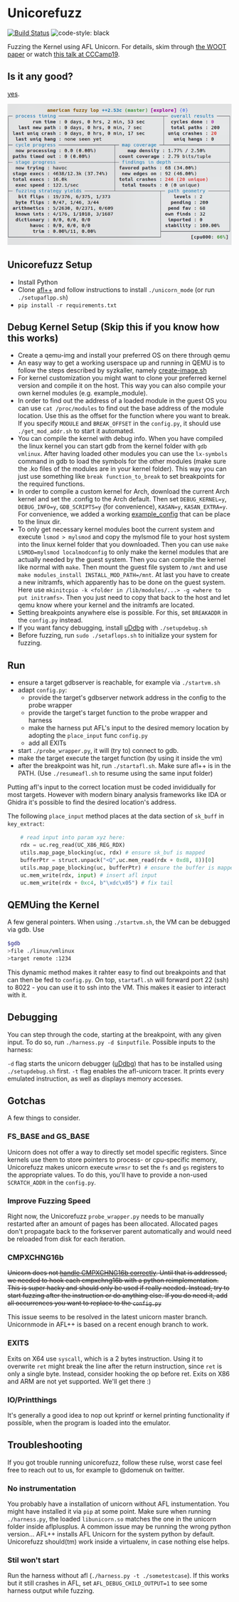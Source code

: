 # Unicorefuzz

[![Build Status](https://travis-ci.com/fgsect/unicorefuzz.svg?branch=master)](https://travis-ci.com/fgsect/unicorefuzz)
![code-style: black](https://img.shields.io/badge/code%20style-black-000000.svg)


Fuzzing the Kernel using AFL Unicorn.
For details, skim through [the WOOT paper](https://www.usenix.org/system/files/woot19-paper_maier.pdf) or watch [this talk at CCCamp19](https://media.ccc.de/v/thms-32--emulate-fuzz-break-kernels).

## Is it any good?

[yes](https://news.ycombinator.com/item?id=3067434).

![AFL Screenshot](unicorefuzzing.png)

## Unicorefuzz Setup
* Install Python
* Clone [afl++](https://github.com/vanhauser-thc/AFLplusplus) and follow instructions to install `./unicorn_mode` (or run `./setupaflpp.sh`)
* `pip install -r requirements.txt`

## Debug Kernel Setup (Skip this if you know how this works)

* Create a qemu-img and install your preferred OS on there through qemu
* An easy way to get a working userspace up and running in QEMU is to follow the steps described by syzkaller, namely [create-image.sh](https://github.com/google/syzkaller/blob/90c8f82ae8f12735e0e06d422dfea80758aaf0a5/tools/create-image.sh) 
* For kernel customization you might want to clone your preferred kernel version and compile it on the host. This way you can also compile your own kernel modules (e.g. example_module).
* In order to find out the address of a loaded module in the guest OS you can use `cat /proc/modules` to find out the base address of the module location. Use this as the offset for the function where you want to break. If you specify `MODULE` and `BREAK_OFFSET` in the `config.py`, it should use `./get_mod_addr.sh` to start it automated.
* You can compile the kernel with debug info. When you have compiled the linux kernel you can start gdb from the kernel folder with `gdb vmlinux`. After having loaded other modules you can use the `lx-symbols` command in gdb to load the symbols for the other modules (make sure the .ko files of the modules are in your kernel folder). This way you can just use something like `break function_to_break` to set breakpoints for the required functions.
* In order to compile a custom kernel for Arch, download the current Arch kernel and set the .config to the Arch default. Then set `DEBUG_KERNEL=y`, `DEBUG_INFO=y`, `GDB_SCRIPTS=y` (for convenience), `KASAN=y`, `KASAN_EXTRA=y`. For convenience, we added a working [example_config](example_module/example_config) that can be place to the linux dir.
* To only get necessary kernel modules boot the current system and execute `lsmod > mylsmod` and copy the mylsmod file to your host system into the linux kernel folder that you downloaded. Then you can use `make LSMOD=mylsmod localmodconfig` to only make the kernel modules that are actually needed by the guest system. Then you can compile the kernel like normal with `make`. Then mount the guest file system to `/mnt` and use `make modules_install INSTALL_MOD_PATH=/mnt`. At last you have to create a new initramfs, which apparently has to be done on the guest system. Here use `mkinitcpio -k <folder in /lib/modules/...> -g <where to put initramfs>`. Then you just need to copy that back to the host and let qemu know where your kernel and the initramfs are located.
* Setting breakpoints anywhere else is possible. For this, set `BREAKADDR` in the `config.py` instead.
* If you want fancy debugging, install [uDdbg](https://github.com/iGio90/uDdbg) with `./setupdebug.sh`
* Before fuzzing, run `sudo ./setaflops.sh` to initialize your system for fuzzing.

## Run

- ensure a target gdbserver is reachable, for example via `./startvm.sh`
- adapt `config.py`:
    - provide the target's gdbserver network address in the config to the probe wrapper
    - provide the target's target function to the probe wrapper and harness
    - make the harness put AFL's input to the desired memory location by adopting the `place_input` func `config.py`
    - add all EXITs
- start `./probe_wrapper.py`, it will (try to) connect to gdb.
- make the target execute the target function (by using it inside the vm)
- after the breakpoint was hit, run `./startafl.sh`. Make sure afl++ is in the PATH. (Use `./resumeafl.sh` to resume using the same input folder)

Putting afl's input to the correct location must be coded invididually for most targets.
However with modern binary analysis frameworks like IDA or Ghidra it's possible to find the desired location's address.

The following `place_input` method places at the data section of `sk_buff` in `key_extract`:

```python
    # read input into param xyz here:
    rdx = uc.reg_read(UC_X86_REG_RDX)
    utils.map_page_blocking(uc, rdx) # ensure sk_buf is mapped
    bufferPtr = struct.unpack("<Q",uc.mem_read(rdx + 0xd8, 8))[0]
    utils.map_page_blocking(uc, bufferPtr) # ensure the buffer is mapped
    uc.mem_write(rdx, input) # insert afl input
    uc.mem_write(rdx + 0xc4, b"\xdc\x05") # fix tail
```

## QEMUing the Kernel
A few general pointers.
When using `./startvm.sh`, the VM can be debugged via gdb.
Use
```bash
$gdb
>file ./linux/vmlinux
>target remote :1234
```
This dynamic method makes it rahter easy to find out breakpoints and that can then be fed to `config.py`.
On top, `startafl.sh` will forward port 22 (ssh) to 8022 - you can use it to ssh into the VM.
This makes it easier to interact with it.

## Debugging
You can step through the code, starting at the breakpoint, with any given input.
To do so, run `./harness.py -d $inputfile`.
Possible inputs to the harness:

`-d` flag starts the unicorn debugger ([uDdbg](https://github.com/iGio90/uDdbg)) that has to be installed using `./setupdebug.sh` first.
`-t` flag enables the afl-unicorn tracer. It prints every emulated instruction, as well as displays memory accesses.

## Gotchas
A few things to consider.

### FS\_BASE and GS\_BASE

Unicorn does not offer a way to directly set model specific registers. Since kernels use them to store pointers to process- or cpu-specific memory, Unicorefuzz makes unicorn execute `wrmsr` to set the `fs` and `gs` registers to the appropriate values.
To do this, you'll have to provide a non-used `SCRATCH_ADDR` in the `config.py`.

### Improve Fuzzing Speed

Right now, the Unicorefuzz `probe_wrapper.py` needs to be manually restarted after an amount of pages has been allocated. Allocated pages don't propagate back to the forkserver parent automatically and would need be reloaded from disk for each iteration.

### CMPXCHNG16b
~~Unicorn does not [handle CMPXCHNG16b correctly](https://github.com/unicorn-engine/unicorn/issues/1095).
Until that is addressed, we needed to hook each cmpxchng16b with a python reimplementation.
This is super hacky and should only be used if really needed.
Instead, try to start fuzzing after the instruction or do anything else.
If you do need it, add all occurrences you want to replace to the `config.py`~~

This issue seems to be resolved in the latest unicorn master branch. Unicornmode in AFL++ is based on a recent enough branch to work.

### EXITS
Exits on X64 use `syscall`, which is a 2 bytes instruction.
Using it to overwrite `ret` might break the line after the return instruction, since `ret` is only a single byte.
Instead, consider hooking the op before ret.
Exits on X86 and ARM are not yet supported. We'll get there :)

### IO/Printthings
It's generally a good idea to nop out kprintf or kernel printing functionality if possible, when the program is loaded into the emulator.

## Troubleshooting

If you got trouble running unicorefuzz, follow these rulse, worst case feel free to reach out to us, for example to @domenuk on twitter.

### No instrumentation

You probably have a installation of unicorn without AFL instumentation. You might have installed it via `pip` at some point.
Make sure when running `./harness.py`, the loaded `libunicorn.so` matches the one in the unicorn folder inside aflplusplus.
A common issue may be running the wrong python version... AFL++ installs AFL Unicorn for the system python by default.
Unicorefuzz should(tm) work inside a virtualenv, in case nothing else helps.

### Stil won't start

Run the harness without afl (`./harness.py -t ./sometestcase`).
If this works but it still crashes in AFL, set `AFL_DEBUG_CHILD_OUTPUT=1` to see some harness output while fuzzing.
